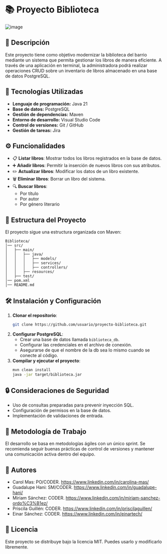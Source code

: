 # 📚 Proyecto Biblioteca

![image](https://github.com/user-attachments/assets/187de02b-f7bb-458e-ab59-4db504f8a19f)

## 📌 Descripción
Este proyecto tiene como objetivo modernizar la biblioteca del barrio mediante un sistema que permita gestionar los libros de manera eficiente. A través de una aplicación en terminal, la administradora podrá realizar operaciones CRUD sobre un inventario de libros almacenado en una base de datos PostgreSQL.

## 🚀 Tecnologías Utilizadas
- **Lenguaje de programación:** Java 21
- **Base de datos:** PostgreSQL
- **Gestión de dependencias:** Maven
- **Entorno de desarrollo:** Visual Studio Code
- **Control de versiones:** Git / GitHub
- **Gestión de tareas:** Jira

## ⚙️ Funcionalidades
- 📋 **Listar libros**: Mostrar todos los libros registrados en la base de datos.
- ➕ **Añadir libros**: Permitir la inserción de nuevos libros con sus atributos.
- ✏️ **Actualizar libros**: Modificar los datos de un libro existente.
- 🗑 **Eliminar libros**: Borrar un libro del sistema.
- 🔍 **Buscar libros**:
  - Por título
  - Por autor
  - Por género literario

## 📂 Estructura del Proyecto
El proyecto sigue una estructura organizada con Maven:
```
Biblioteca/
│── src/
│   ├── main/
│   │   ├── java/
│   │   │   ├── models/
│   │   │   ├── services/
│   │   │   ├── controllers/
│   │   ├── resources/
│   ├── test/
│── pom.xml
│── README.md
```

## 🛠 Instalación y Configuración
1. **Clonar el repositorio**:
   ```sh
   git clone https://github.com/usuario/proyecto-biblioteca.git
   ```
2. **Configurar PostgreSQL**:
   - Crear una base de datos llamada `biblioteca_db`.
   - Configurar las credenciales en el archivo de conexión.
   - Asegurarse de que el nombre de la db sea lo mismo cuando se conecte al código.
3. **Compilar y ejecutar el proyecto**:
   ```sh
   mvn clean install
   java -jar target/biblioteca.jar
   ```

## 🔒 Consideraciones de Seguridad
- Uso de consultas preparadas para prevenir inyección SQL.
- Configuración de permisos en la base de datos.
- Implementación de validaciones de entrada.

## 👥 Metodología de Trabajo
El desarrollo se basa en metodologías ágiles con un único sprint. Se recomienda seguir buenas prácticas de control de versiones y mantener una comunicación activa dentro del equipo.

## 📌 Autores
- Carol Mas: PO/CODER. https://www.linkedin.com/in/carolina-mas/
- Guadalupe Hani: SM/CODER. https://www.linkedin.com/in/guadalupe-hani/
- Miriam Sánchez: CODER. https://www.linkedin.com/in/miriam-sanchez-ordo%C3%B1ez/
- Priscila Guillén: CODER. https://www.linkedin.com/in/priscilaguillen/
- Einar Sánchez: CODER. https://www.linkedin.com/in/einartech/

## 📜 Licencia
Este proyecto se distribuye bajo la licencia MIT. Puedes usarlo y modificarlo libremente.

